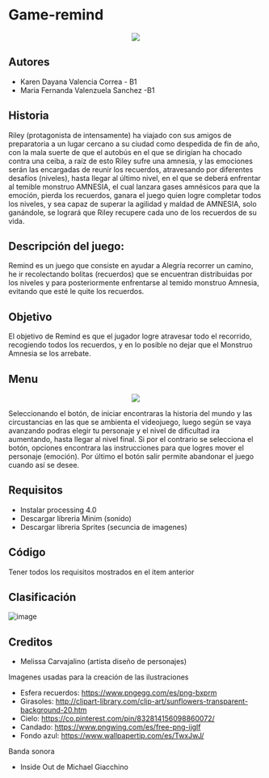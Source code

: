 # Game-remind
<p align= "center">
  <img src="https://user-images.githubusercontent.com/89646944/136557576-88771252-c324-42b3-813d-8be1757f95d0.png">
</p>

## Autores 
- Karen Dayana Valencia Correa - B1
- Maria Fernanda Valenzuela Sanchez -B1

## Historia

Riley (protagonista de intensamente) ha viajado con sus amigos de preparatoria a un lugar cercano a su ciudad como despedida de fin de año, con la mala suerte de que el autobús en el que se dirigían ha chocado contra una ceiba, a raíz de esto Riley sufre una amnesia, y las emociones serán las encargadas de reunir los recuerdos, atravesando por diferentes desafíos (niveles), hasta llegar al último nivel, en el que se deberá enfrentar al temible  monstruo AMNESIA, el cual lanzara gases amnésicos para que la emoción, pierda los recuerdos, ganara el juego quien logre completar todos los niveles, y sea capaz de superar la agilidad y maldad de AMNESIA, solo ganándole, se logrará que Riley recupere cada uno de los recuerdos de su vida.

## Descripción del juego:

Remind es un juego que consiste en ayudar a Alegría recorrer un camino, he ir recolectando bolitas (recuerdos) que se encuentran distribuidas por los niveles y para posteriormente enfrentarse al temido monstruo Amnesia, evitando que esté le quite los recuerdos.

## Objetivo 

El objetivo de Remind es que el jugador logre atravesar todo el recorrido, recogiendo todos los recuerdos, y en lo posible no dejar que el Monstruo Amnesia se los arrebate.

## Menu

<p align= "center">
  <img src="https://user-images.githubusercontent.com/89646944/136559218-610420b7-b198-433c-9ab9-86640a16b3e1.png">
</p>

Seleccionando el botón, de iniciar encontraras la historia del mundo y las circustancias en las que se ambienta el videojuego, luego según se vaya avanzando podras elegir tu personaje y el nivel de dificultad ira aumentando, hasta llegar al nivel final. Si por el contrario se selecciona el botón, opciones encontrara las instrucciones para que logres mover el personaje (emoción). Por último el botón salir permite abandonar el juego cuando así se desee.

## Requisitos 

- Instalar processing 4.0
- Descargar libreria Minim (sonido)
- Descargar libreria Sprites (secuncia de imagenes)

## Código 

Tener todos los requisitos mostrados en el item anterior

## Clasificación 

![image](https://user-images.githubusercontent.com/90159928/136195333-a6db8dc5-a578-4ec2-b17b-d33b1ef77505.png)

## Creditos
- Melissa Carvajalino (artista diseño de personajes) 

Imagenes usadas para la creación de las ilustraciones 
- Esfera recuerdos: https://www.pngegg.com/es/png-bxprm
- Girasoles: http://clipart-library.com/clip-art/sunflowers-transparent-background-20.htm
- Cielo: https://co.pinterest.com/pin/832814156098860072/
- Candado: https://www.pngwing.com/es/free-png-ijglf
- Fondo azul: https://www.wallpapertip.com/es/TwxJwJ/

Banda sonora 
- Inside Out de Michael Giacchino


